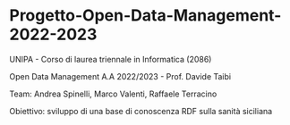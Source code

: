 # Progetto-Open-Data-Management-2022-2023

UNIPA - Corso di laurea triennale in Informatica (2086)

Open Data Management A.A 2022/2023 - Prof. Davide Taibi

Team: Andrea Spinelli, Marco Valenti, Raffaele Terracino

Obiettivo: sviluppo di una base di conoscenza RDF sulla sanità siciliana
